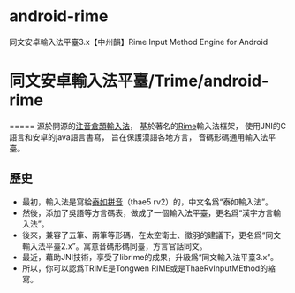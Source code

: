 # android-rime
同文安卓輸入法平臺3.x【中州韻】Rime Input Method Engine for Android

# 同文安卓輸入法平臺/Trime/android-rime
=====
源於開源的[注音倉頡輸入法]，
基於著名的[Rime](https://github.com/rime/librime)輸入法框架，
使用JNI的C語言和安卓的java語言書寫，
旨在保護漢語各地方言，
音碼形碼通用輸入法平臺。

## 歷史
- 最初，輸入法是寫給[泰如拼音]（thae5 rv2）的，中文名爲“泰如輸入法”。
- 然後，添加了吳語等方言碼表，做成了一個輸入法平臺，更名爲“漢字方言輸入法”。
- 後來，兼容了五筆、兩筆等形碼，在太空衛士、徵羽的建議下，更名爲“同文輸入法平臺2.x”。寓意音碼形碼同臺，方言官話同文。
- 最近，藉助JNI技術，享受了librime的成果，升級爲“同文輸入法平臺3.x”。
- 所以，你可以認爲TRIME是Tongwen RIME或是ThaeRvInputMEthod的縮寫。

[注音倉頡輸入法]: https://code.google.com/p/android-traditional-chinese-ime/
[泰如拼音]: http://tieba.baidu.com/f?kw=%E6%B3%B0%E5%A6%82

